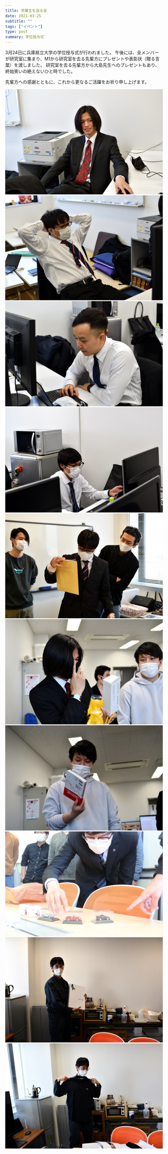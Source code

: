 ```yaml
---
title: 卒業生を送る会
date: 2021-03-25
subtitle: ""
tags: ["イベント"]
type: post
summary: 学位授与式
---
```

<!-- ![](IMG_1922.JPG) -->

3月24日に兵庫県立大学の学位授与式が行われました。
午後には、全メンバーが研究室に集まり、M1から研究室を去る先輩方にプレゼントや表彰状（贈る言葉）を渡しました。
研究室を去る先輩方から大島先生へのプレゼントもあり、終始笑いの絶えないひと時でした。

先輩方への感謝とともに、これから更なるご活躍をお祈り申し上げます。

![](DSC_0483.JPG)
![](DSC_0484.JPG)
![](DSC_0486.JPG)
![](DSC_0487.JPG)
![](DSC_0577.JPG)
![](DSC_0587.JPG)
![](DSC_0592.JPG)
![](IMG_1957.JPG)
![](DSC_0561.JPG)
![](DSC_0571.JPG)
